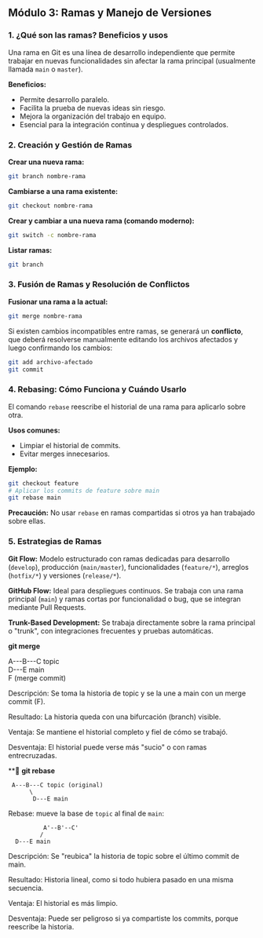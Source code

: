 ## Módulo 3: Ramas y Manejo de Versiones

### 1. ¿Qué son las ramas? Beneficios y usos
Una rama en Git es una línea de desarrollo independiente que permite trabajar en nuevas funcionalidades sin afectar la rama principal (usualmente llamada `main` o `master`).

**Beneficios:**
- Permite desarrollo paralelo.
- Facilita la prueba de nuevas ideas sin riesgo.
- Mejora la organización del trabajo en equipo.
- Esencial para la integración continua y despliegues controlados.

### 2. Creación y Gestión de Ramas

**Crear una nueva rama:**
```bash
git branch nombre-rama
```

**Cambiarse a una rama existente:**
```bash
git checkout nombre-rama
```

**Crear y cambiar a una nueva rama (comando moderno):**
```bash
git switch -c nombre-rama
```

**Listar ramas:**
```bash
git branch
```

### 3. Fusión de Ramas y Resolución de Conflictos

**Fusionar una rama a la actual:**
```bash
git merge nombre-rama
```

Si existen cambios incompatibles entre ramas, se generará un **conflicto**, que deberá resolverse manualmente editando los archivos afectados y luego confirmando los cambios:
```bash
git add archivo-afectado
git commit
```

### 4. Rebasing: Cómo Funciona y Cuándo Usarlo
El comando `rebase` reescribe el historial de una rama para aplicarlo sobre otra.

**Usos comunes:**
- Limpiar el historial de commits.
- Evitar merges innecesarios.

**Ejemplo:**
```bash
git checkout feature
# Aplicar los commits de feature sobre main
git rebase main
```

**Precaución:** No usar `rebase` en ramas compartidas si otros ya han trabajado sobre ellas.

### 5. Estrategias de Ramas

**Git Flow:**
Modelo estructurado con ramas dedicadas para desarrollo (`develop`), producción (`main/master`), funcionalidades (`feature/*`), arreglos (`hotfix/*`) y versiones (`release/*`).

**GitHub Flow:**
Ideal para despliegues continuos. Se trabaja con una rama principal (`main`) y ramas cortas por funcionalidad o bug, que se integran mediante Pull Requests.

**Trunk-Based Development:**
Se trabaja directamente sobre la rama principal o "trunk", con integraciones frecuentes y pruebas automáticas.




**git merge**


A---B---C topic
     \
      D---E main
           \
            F (merge commit)

Descripción: Se toma la historia de topic y se la une a main con un merge commit (F).

Resultado: La historia queda con una bifurcación (branch) visible.

Ventaja: Se mantiene el historial completo y fiel de cómo se trabajó.

Desventaja: El historial puede verse más "sucio" o con ramas entrecruzadas.

**🎯 **git rebase**

     A---B---C topic (original)
          \
           D---E main

Rebase: mueve la base de `topic` al final de `main`:

              A'--B'--C'
             /
      D---E main

Descripción: Se "reubica" la historia de topic sobre el último commit de main.

Resultado: Historia lineal, como si todo hubiera pasado en una misma secuencia.

Ventaja: El historial es más limpio.

Desventaja: Puede ser peligroso si ya compartiste los commits, porque reescribe la historia.
